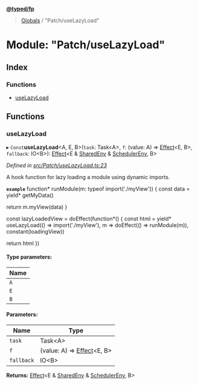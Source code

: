 **[@typed/fp](../README.md)**

> [Globals](../globals.md) / "Patch/useLazyLoad"

# Module: "Patch/useLazyLoad"

## Index

### Functions

* [useLazyLoad](_patch_uselazyload_.md#uselazyload)

## Functions

### useLazyLoad

▸ `Const`**useLazyLoad**\<A, E, B>(`task`: Task\<A>, `f`: (value: A) => [Effect](_effect_effect_.effect.md)\<E, B>, `fallback`: IO\<B>): [Effect](_effect_effect_.effect.md)\<E & [SharedEnv](../interfaces/_shared_core_services_sharedenv_.sharedenv.md) & [SchedulerEnv](../interfaces/_scheduler_schedulerenv_.schedulerenv.md), B>

*Defined in [src/Patch/useLazyLoad.ts:23](https://github.com/TylorS/typed-fp/blob/8639976/src/Patch/useLazyLoad.ts#L23)*

A hook function for lazy loading a module using dynamic imports.

**`example`** 
function* runModule(m: typeof import('./myView')) {
 const data = yield* getMyData()

 return m.myView(data)
}

const lazyLoadedView = doEffect(function*() {
 const html = yield* useLazyLoad(() => import('./myView'), m => doEffect(() => runModule(m)), constant(loadingView))

 return html
})

#### Type parameters:

Name |
------ |
`A` |
`E` |
`B` |

#### Parameters:

Name | Type |
------ | ------ |
`task` | Task\<A> |
`f` | (value: A) => [Effect](_effect_effect_.effect.md)\<E, B> |
`fallback` | IO\<B> |

**Returns:** [Effect](_effect_effect_.effect.md)\<E & [SharedEnv](../interfaces/_shared_core_services_sharedenv_.sharedenv.md) & [SchedulerEnv](../interfaces/_scheduler_schedulerenv_.schedulerenv.md), B>
